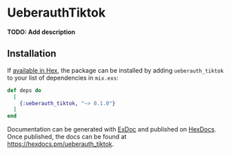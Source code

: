 # UeberauthTiktok

**TODO: Add description**

## Installation

If [available in Hex](https://hex.pm/docs/publish), the package can be installed
by adding `ueberauth_tiktok` to your list of dependencies in `mix.exs`:

```elixir
def deps do
  [
    {:ueberauth_tiktok, "~> 0.1.0"}
  ]
end
```

Documentation can be generated with [ExDoc](https://github.com/elixir-lang/ex_doc)
and published on [HexDocs](https://hexdocs.pm). Once published, the docs can
be found at <https://hexdocs.pm/ueberauth_tiktok>.

